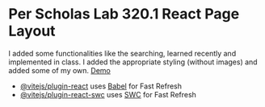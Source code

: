 # Per Scholas Lab 320.1 React Page Layout

I added some functionalities like the searching, learned recently and implemented in class. I added the appropriate styling (without images) and added some of my own. 
[Demo](https://jordles.github.io/Per-Scholas-Lab-320.1/)

- [@vitejs/plugin-react](https://github.com/vitejs/vite-plugin-react/blob/main/packages/plugin-react/README.md) uses [Babel](https://babeljs.io/) for Fast Refresh
- [@vitejs/plugin-react-swc](https://github.com/vitejs/vite-plugin-react-swc) uses [SWC](https://swc.rs/) for Fast Refresh
